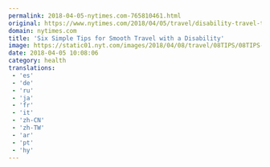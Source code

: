 ```yaml
---
permalink: 2018-04-05-nytimes.com-765810461.html
original: https://www.nytimes.com/2018/04/05/travel/disability-travel-tips.html?partner=rss&amp;emc=rss
domain: nytimes.com
title: 'Six Simple Tips for Smooth Travel with a Disability'
image: https://static01.nyt.com/images/2018/04/08/travel/08TIPS/08TIPS-mediumThreeByTwo440.jpg
date: 2018-04-05 10:08:06
category: health
translations: 
 - 'es'
 - 'de'
 - 'ru'
 - 'ja'
 - 'fr'
 - 'it'
 - 'zh-CN'
 - 'zh-TW'
 - 'ar'
 - 'pt'
 - 'hy'
---
```


